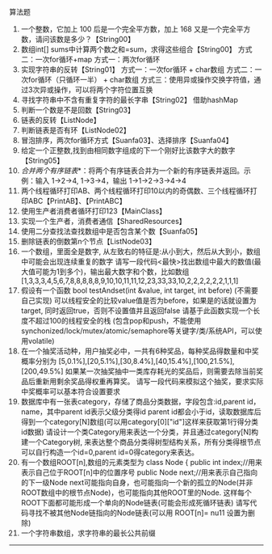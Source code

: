 算法题
1. 一个整数，它加上 100 后是一个完全平方数，加上 168 又是一个完全平方数，请问该数是多少？【String00】
2. 数组int[] sums中计算两个数之和=sum，求得这些组合【String00】
   方式二：一次for循环+map
   方式一：两次for循环
3. 实现字符串的反转【String01】
   方式一：一次for循环 + char数组
   方式二：一次for循环（只循环一半） + char数组
   方式三：使用异或操作交换字符值，通过3次异或操作，可以将两个字符位置互换
4. 寻找字符串中不含有重复字符的最长字串【String02】
   借助hashMap
5. 判断一个数是不是回数【String03】
6. 链表的反转【ListNode】
7. 判断链表是否有环【ListNode02】
8. 冒泡排序，两次for循环方式【Suanfa03】、选择排序【Suanfa04】
9. 给定一个正整数,找到由相同数字组成的下一个刚好比该数字大的数字【String05】
10. *合并两个有序链表**：将两个有序链表合并为一个新的有序链表并返回。示例：输入 1->2->4, 1->3->4，输出 1->1->2->3->4->4
11. 两个线程循环打印AB、两个线程循环打印10以内的奇偶数、三个线程循环打印ABC【PrintAB】、【PrintABC】
12. 使用生产者消费者循环打印123【MainClass】
13. 实现一个生产者，消费者通信【SharedResources】
14. 使用二分查找法查找数组中是否包含某个数【Suanfa05】
15. 删除链表的倒数第n个节点【ListNode03】
16. 一个数组，里面全是数字, 从左致右的特征是:从小到大，然后从大到小，数组中可能会出现连续重复的数字
    请写一段代码<最快>找出数组中最大的数值(最大值可能为1到多个)，输出最大数字和个数，比如数组 [1,3,3,3,4,5,6,7,8,8,8,8,8,9,10,10,11,11,12,23,33,33,10,2,2,2,2,2,2,1,1,1]
17. 假设有一个函数
    bool testAndset(int &value, int target, int before)
    (不需要自己实现)
    可以线程安全的比较value值是否为before，如果是的话就设置为target,
    同时返回true，否则不设置值并且返回false
    请基于此函数实现一个长度不超过100的线程安全的栈
    (包含pop和push，不能使用synchonized/lock/mutex/atomic/semaphore等关键字/类/系统API，可以使用volatile)
18. 在一个抽奖活动种，用户抽奖必中，一共有6种奖品，每种奖品得数量和中奖概率分别为
    [5,0.1%],[20,5.1%],[30,8.4%],[40,15.4%],[100,21.5%],[200,49.5%]
    如果某一次抽奖抽中一类库存耗光的奖品后，则需要去除当前奖品后重新用剩余奖品得权重再算奖。
    请写一段代码来模拟这个抽奖，要求实际中奖概率可以基本符合设置要求
19. 数据库中有一张表category，存储了商品分类数据，字段包含:id,parent id，name，其中parent id表示父级分类得id
    parent id都会小于id，读取数据库后得到一个category[N]数组(可以用category[0]["id"]这样来获取第1行得分类id数据)
    请设计一个类Category用来表达一个分类，并且通过category[N]构建一个Category树,
    来表达整个商品分类得树型结构关系，所有分类得根节点可以自行构造一个id=0,parent id=0得category来表达。
20. 有一个数组ROOT[n],数组的元素类型为 class Node {
    public int index;//用来表示自己位于ROOT[n]中的位置序号
    public Node next;//用来表示自己指向的下一级Node
    next可能指向自身，也可能指向一个新的孤立的Node(并非ROOT数组中的根节点Node)，也可能指向其他ROOT里的Node.
    这样每个ROOT下面都可能形成一个单向的Node链表(可能会形成死循环链表)
    请写代码寻找不被其他Node链指向的Node链表(可以用 ROOT[n]= nu11 设置为删除)
21. 一个字符串数组，求字符串的最长公共前缀
----------------------------------------------------